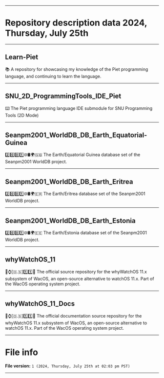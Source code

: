 
***

# Repository description data 2024, Thursday, July 25th

---

## Learn-Piet

📚️ A repository for showcasing my knowledge of the Piet programming language, and continuing to learn the language. 

---

## SNU_2D_ProgrammingTools_IDE_Piet

⌨️ The Piet programming language IDE submodule for SNU Programming Tools (2D Mode)

---

## Seanpm2001_WorldDB_DB_Earth_Equatorial-Guinea

2️⃣️0️⃣️0️⃣️1️⃣️🌐️🛢️🌍️🇬🇶️ The Earth/Equatorial Guinea database set of the Seanpm2001 WorldDB project.

---

## Seanpm2001_WorldDB_DB_Earth_Eritrea

2️⃣️0️⃣️0️⃣️1️⃣️🌐️🛢️🌍️🇪🇷️ The Earth/Eritrea database set of the Seanpm2001 WorldDB project.

---

## Seanpm2001_WorldDB_DB_Earth_Estonia

2️⃣️0️⃣️0️⃣️1️⃣️🌐️🛢️🌍️🇪🇪️ The Earth/Estonia database set of the Seanpm2001 WorldDB project.

---

## whyWatchOS_11

🍏️⌚️[🇴.🇸]1️⃣️1️⃣️💾️ The official source repository for the whyWatchOS 11.x subsystem of WacOS, an open-source alternative to watchOS 11.x. Part of the WacOS operating system project. 

---

## whyWatchOS_11_Docs 

🍏️⌚️[🇴.🇸]1️⃣️1️⃣️📖️ The official documentation source repository for the whyWatchOS 11.x subsystem of WacOS, an open-source alternative to watchOS 11.x. Part of the WacOS operating system project. 

***

# File info

**File version:** `1 (2024, Thursday, July 25th at 02:03 pm PST)`

***

